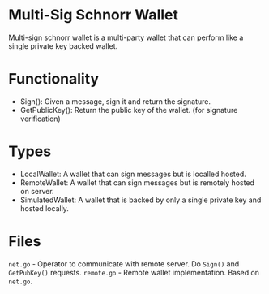# Multi-Sig Schnorr Wallet

Multi-sign schnorr wallet is a multi-party wallet that can perform like a single private key backed wallet.

# Functionality

- Sign(): Given a message, sign it and return the signature.
- GetPublicKey(): Return the public key of the wallet. (for signature verification)

# Types

- LocalWallet: A wallet that can sign messages but is localled hosted.
- RemoteWallet: A wallet that can sign messages but is remotely hosted on server.
- SimulatedWallet: A wallet that is backed by only a single private key and hosted locally.

# Files

`net.go` - Operator to communicate with remote server. Do `Sign()` and `GetPubKey()` requests.
`remote.go` - Remote wallet implementation. Based on `net.go`.